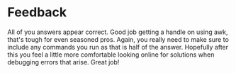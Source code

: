 # Feedback

All of you answers appear correct. Good job getting a handle on using awk, that's tough for even seasoned pros. Again, you really need to make sure to include any commands you run as that is half of the answer. Hopefully after this you feel a little more comfortable looking online for solutions when debugging errors that arise. Great job!